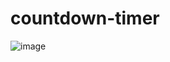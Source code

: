 # countdown-timer
![image](https://user-images.githubusercontent.com/104350745/165076439-4b5e2d23-c554-4ccb-88b8-f0579e81c3b5.png)
